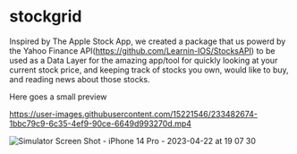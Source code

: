 # stockgrid
Inspired by The Apple Stock App, we created a package that us powerd by the Yahoo Finance API(https://github.com/Learnin-IOS/StocksAPI) to be used as a Data Layer for the amazing app/tool for quickly looking at your current stock price, and keeping track of stocks you own, would like to buy, and reading news about those stocks.

Here goes a small preview

https://user-images.githubusercontent.com/15221546/233482674-1bbc79c9-6c35-4ef9-90ce-6649d993270d.mp4



![Simulator Screen Shot - iPhone 14 Pro - 2023-04-22 at 19 07 30](https://user-images.githubusercontent.com/15221546/233794976-cc40273d-b878-4f2d-b272-cd23b15cee6f.png)

